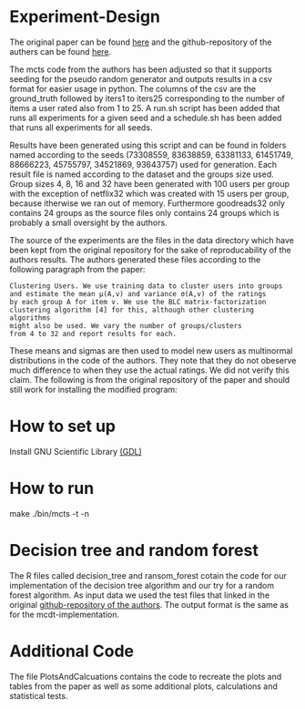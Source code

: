 # Experiment-Design
The original paper can be found [here](https://dl.acm.org/doi/10.1145/3523227.3546786) and the github-repository of the authers can be found [here](https://github.com/dilina-r/mcts-rec?tab=readme-ov-file).

The mcts code from the authors has been adjusted so that it supports seeding for the pseudo random generator and outputs results in a csv format for easier usage in python. The columns of the csv are the ground_truth followed by iters1 to iters25 corresponding to the number of items a user rated also from 1 to 25. A run.sh script has been added that runs all experiments for a given seed and a schedule.sh has been added that runs all experiments for all seeds.

Results have been generated using this script and can be found in folders named according to the seeds (73308559, 83638859, 63381133, 61451749, 88666223, 45755797, 34521869, 93643757) used for generation. Each result file is named according to the dataset and the groups size used. Group sizes 4, 8, 16 and 32 have been generated with 100 users per group with the exception of netflix32 which was created with 15 users per group, because itherwise we ran out of memory. Furthermore goodreads32 only contains 24 groups as the source files only contains 24 groups which is probably a small oversight by the authors.

The source of the experiments are the files in the data directory which have been kept from the original repository for the sake of reproducability of the authors results. The authors generated these files according to the following paragraph from the paper:
```
Clustering Users. We use training data to cluster users into groups
and estimate the mean μ(A,v) and variance σ(A,v) of the ratings
by each group A for item v. We use the BLC matrix-factorization
clustering algorithm [4] for this, although other clustering algorithms
might also be used. We vary the number of groups/clusters
from 4 to 32 and report results for each.
```
These means and sigmas are then used to model new users as multinormal distributions in the code of the authors. They note that they do not obeserve much difference to when they use the actual ratings. We did not verify this claim.
The following is from the original repository of the paper and should still work for installing the modified program:

# How to set up
Install GNU Scientific Library [(GDL)](https://www.gnu.org/software/gsl/)

# How to run
make ./bin/mcts -t <samples per group> -n <num recommendations>

# Decision tree and random forest
The R files called decision_tree and ransom_forest cotain the code for our implementation of the decision tree algorithm and our try for a random forest algorithm. As input data we used the test files that linked in the original [github-repository of the authors](https://github.com/dilina-r/mcts-rec?tab=readme-ov-file). The output format is the same as for the mcdt-implementation.

# Additional Code
The file PlotsAndCalcuations contains the code to recreate the plots and tables from the paper as well as some additional plots, calculations and statistical tests.
